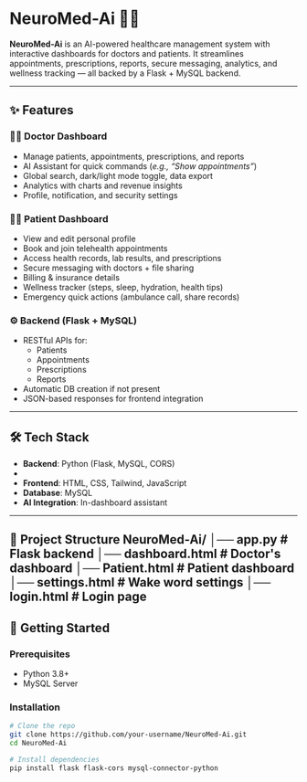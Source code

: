 # NeuroMed-Ai 🏥🤖

**NeuroMed-Ai** is an AI-powered healthcare management system with interactive dashboards for doctors and patients. It streamlines appointments, prescriptions, reports, secure messaging, analytics, and wellness tracking — all backed by a Flask + MySQL backend.

---

## ✨ Features

### 👨‍⚕️ Doctor Dashboard
- Manage patients, appointments, prescriptions, and reports  
- AI Assistant for quick commands (*e.g., “Show appointments”*)  
- Global search, dark/light mode toggle, data export  
- Analytics with charts and revenue insights  
- Profile, notification, and security settings  

### 🧑‍🦰 Patient Dashboard
- View and edit personal profile  
- Book and join telehealth appointments  
- Access health records, lab results, and prescriptions  
- Secure messaging with doctors + file sharing  
- Billing & insurance details  
- Wellness tracker (steps, sleep, hydration, health tips)  
- Emergency quick actions (ambulance call, share records)  

### ⚙️ Backend (Flask + MySQL)
- RESTful APIs for:
  - Patients
  - Appointments
  - Prescriptions
  - Reports  
- Automatic DB creation if not present  
- JSON-based responses for frontend integration  

---

## 🛠 Tech Stack
- **Backend**: Python (Flask, MySQL, CORS)
- 
- **Frontend**: HTML, CSS, Tailwind, JavaScript  
- **Database**: MySQL  
- **AI Integration**: In-dashboard assistant  

---

📂 Project Structure
NeuroMed-Ai/
│── app.py              # Flask backend
│── dashboard.html      # Doctor's dashboard
│── Patient.html        # Patient dashboard
│── settings.html       # Wake word settings
│── login.html          # Login page
---

## 🚀 Getting Started

### Prerequisites
- Python 3.8+  
- MySQL Server  

### Installation
```bash
# Clone the repo
git clone https://github.com/your-username/NeuroMed-Ai.git
cd NeuroMed-Ai

# Install dependencies
pip install flask flask-cors mysql-connector-python
